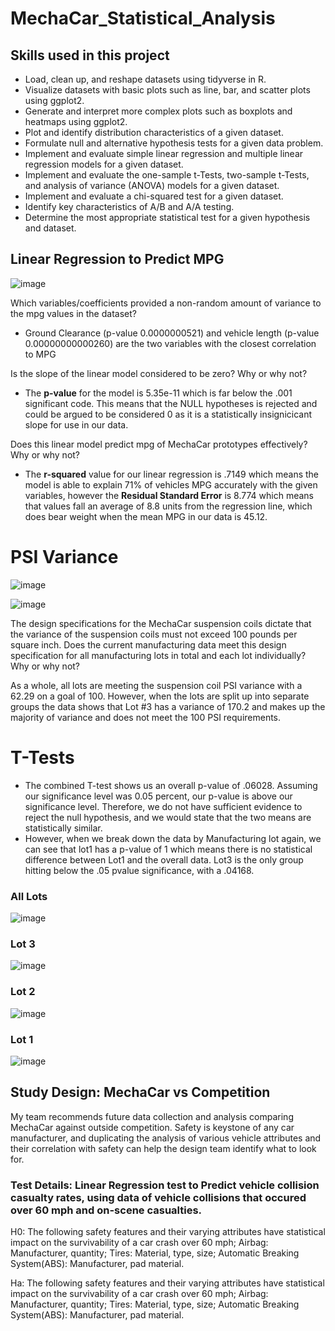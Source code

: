 # MechaCar_Statistical_Analysis

## Skills used in this project

 - Load, clean up, and reshape datasets using tidyverse in R.
 - Visualize datasets with basic plots such as line, bar, and scatter plots using ggplot2.
 - Generate and interpret more complex plots such as boxplots and heatmaps using ggplot2.
 - Plot and identify distribution characteristics of a given dataset.
 - Formulate null and alternative hypothesis tests for a given data problem.
 - Implement and evaluate simple linear regression and multiple linear regression models for a given dataset.
 - Implement and evaluate the one-sample t-Tests, two-sample t-Tests, and analysis of variance (ANOVA) models for a given dataset.
 - Implement and evaluate a chi-squared test for a given dataset.
 - Identify key characteristics of A/B and A/A testing.
 - Determine the most appropriate statistical test for a given hypothesis and dataset.



## Linear Regression to Predict MPG
![image](https://user-images.githubusercontent.com/107438816/194428933-bbd3d8d0-ea77-4d4a-9189-c1aacf77d66f.png)

Which variables/coefficients provided a non-random amount of variance to the mpg values in the dataset?
 - Ground Clearance (p-value 0.0000000521) and vehicle length (p-value 0.00000000000260) are the two variables with the closest correlation to MPG

Is the slope of the linear model considered to be zero? Why or why not?
 - The **p-value** for the model is 5.35e-11 which is far below the .001 significant code. This means that the NULL hypotheses is rejected and could be argued to be considered 0 as it is a statistically insignicicant slope for use in our data.

Does this linear model predict mpg of MechaCar prototypes effectively? Why or why not?
 - The **r-squared** value for our linear regression is .7149 which means the model is able to explain 71% of vehicles MPG accurately with the given variables, however the **Residual Standard Error** is 8.774 which means that values fall an average of 8.8 units from the regression line, which does bear weight when the mean MPG in our data is 45.12.



# PSI Variance
![image](https://user-images.githubusercontent.com/107438816/194436003-12643f43-a658-44a4-a531-8c85fd1f81a4.png)

![image](https://user-images.githubusercontent.com/107438816/194435637-47c14849-aecd-487b-a0ac-eda4d3a27364.png)

The design specifications for the MechaCar suspension coils dictate that the variance of the suspension coils must not exceed 100 pounds per square inch. Does the current manufacturing data meet this design specification for all manufacturing lots in total and each lot individually? Why or why not?

As a whole, all lots are meeting the suspension coil PSI variance with a 62.29 on a goal of 100. However, when the lots are split up into separate
 groups the data shows that Lot #3 has a variance of 170.2 and makes up the majority of variance and does not meet the 100 PSI requirements.


# T-Tests
 - The combined T-test shows us an overall p-value of .06028. Assuming our significance level was 0.05 percent, our p-value is above our significance level. Therefore, we do not have sufficient evidence to reject the null hypothesis, and we would state that the two means are statistically similar.
 - However, when we break down the data by Manufacturing lot again, we can see that lot1 has a p-value of 1 which means there is no statistical difference between Lot1 and the overall data. Lot3 is the only group hitting below the .05 pvalue significance, with a .04168.

### All Lots
![image](https://user-images.githubusercontent.com/107438816/194438720-54677e36-b6c5-406b-9a6f-6285dac37cf6.png)


### Lot 3
![image](https://user-images.githubusercontent.com/107438816/194438608-89f75e70-b296-46e4-9bb2-09a46910a2e8.png)

### Lot 2
![image](https://user-images.githubusercontent.com/107438816/194438639-ee1d2eb0-5821-42e9-9d1a-92c911815ef5.png)

### Lot 1
![image](https://user-images.githubusercontent.com/107438816/194438666-97262fbf-983f-43ca-8820-ab609066bc35.png)

## Study Design: MechaCar vs Competition


My team recommends future data collection and analysis comparing MechaCar against outside competition. Safety is keystone of any car manufacturer, and duplicating the analysis of various vehicle attributes and their correlation with safety can help the design team identify what to look for.

### Test Details: Linear Regression test to Predict vehicle collision casualty rates, using data of vehicle collisions that occured over 60 mph and on-scene casualties.
H0: The following safety features and their varying attributes have statistical impact on the survivability of a car crash over 60 mph; Airbag: Manufacturer, quantity; Tires: Material, type, size; Automatic Breaking System(ABS): Manufacturer, pad material.

Ha: The following safety features and their varying attributes have statistical impact on the survivability of a car crash over 60 mph; Airbag: Manufacturer, quantity; Tires: Material, type, size; Automatic Breaking System(ABS): Manufacturer, pad material.


